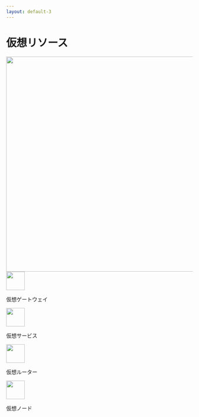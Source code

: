 ```yaml
---
layout: default-3
---
```


# 仮想リソース

<div class="grid grid-cols-[70%,30%] gap-4">
    <img src="/img/virtual_resources.svg" width="580">
    <div>
        <div><img src="/img/virtual_gateway.svg" width="50" class="inline-block">  <p class="inline-block">仮想ゲートウェイ</p></div>
        <div><img src="/img/virtual_service.svg" width="50" class="inline-block">  <p class="inline-block">仮想サービス</p></div>
        <div><img src="/img/virtual_router.svg" width="50" class="inline-block">  <p class="inline-block">仮想ルーター</p></div>
        <div><img src="/img/virtual_node.svg" width="50" class="inline-block">  <p class="inline-block">仮想ノード</p></div>
    </div>
</div>